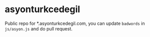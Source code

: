 asyonturkcedegil
================

Public repo for \*.asyonturkcedegil.com, you can update 
`badwords` in `js/asyon.js` and do pull request. 

